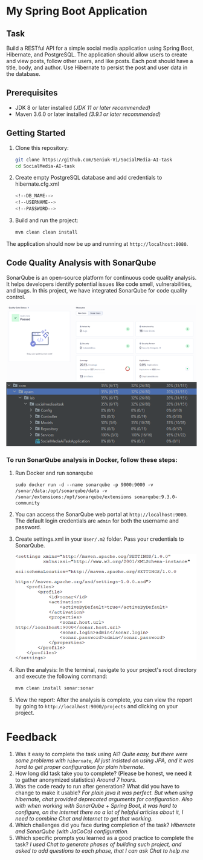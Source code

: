 # My Spring Boot Application

## Task

Build a RESTful API for a simple social media application using Spring Boot, Hibernate, and PostgreSQL.
The application should allow users to create and view posts, follow other users, and like posts.
Each post should have a title, body, and author.
Use Hibernate to persist the post and user data in the database.

## Prerequisites

- JDK 8 or later installed _(JDK 11 or later recommended)_
- Maven 3.6.0 or later installed _(3.9.1 or later recommended)_

## Getting Started

1. Clone this repository:

   ```sh
   git clone https://github.com/Seniuk-Vi/SocialMedia-AI-task
   cd SocialMedia-AI-task
   ```

2. Create empty PostgreSQL database and add credentials to hibernate.cfg.xml

   ```sh
   <!--DB_NAME-->
   <!--USERNAME-->
   <!--PASSWORD-->
   ```   

3. Build and run the project:

   ```sh
   mvn clean clean install
   ```

The application should now be up and running at `http://localhost:8080`.

## Code Quality Analysis with SonarQube

SonarQube is an open-source platform for continuous code quality analysis. It helps developers identify potential
issues like code smell, vulnerabilities, and bugs. In this project, we have integrated SonarQube for code quality
control.

![img_2.png](img_2.png)
![img_3.png](img_3.png)

### To run SonarQube analysis in Docker, follow these steps:

1. Run Docker and run sonarqube

   ```
   sudo docker run -d --name sonarqube -p 9000:9000 -v /sonar/data:/opt/sonarqube/data -v /sonar/extensions:/opt/sonarqube/extensions sonarqube:9.3.0-community
   ```

2. You can access the SonarQube web portal at `http://localhost:9000`. The default login credentials are `admin`
   for both the username and password.

3. Create settings.xml in your `User/.m2` folder. Pass your credentials to SonarQube.

   ![img_1.png](img_1.png)

4. Run the analysis: In the terminal, navigate to your project's root directory and execute the following command:

   ```sh
   mvn clean install sonar:sonar
   ```

5. View the report: After the analysis is complete, you can view the report by going
   to `http://localhost:9000/projects` and clicking on your project.

# Feedback

1. Was it easy to complete the task using AI?
  _Quite easy, but there were some problems with `hibernate`, AI just insisted on using JPA, and it was hard to
  get proper configuration for plain hibernate._
2. How long did task take you to complete? (Please be honest, we need it to gather anonymized statistics)
  _Around 7 hours._
3. Was the code ready to run after generation? What did you have to change to make it usable?
  _For plain java it was perfect. But when using hibernate, chat provided deprecated arguments for configuration.
  Also with when working with SonarQube + Spring Boot, it was hard to configure, on the internet there no a lot of
  helpful articles about it, I need to combine Chat and Internet to get that working._
4. Which challenges did you face during completion of the task?
  _Hibernate and SonarQube (with JaCoCo) configuration._
5. Which specific prompts you learned as a good practice to complete the task?
  _I used Chat to generate phases of building such project, and asked to add questions to each phase, that I can
  ask Chat to help me_

